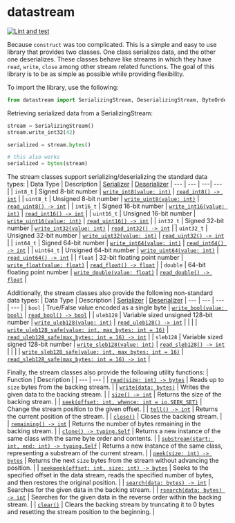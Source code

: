 # datastream
[![Lint and test](https://github.com/yntha/datastream/actions/workflows/python-app.yml/badge.svg)](https://github.com/yntha/datastream/actions/workflows/python-app.yml)

Because `construct` was too complicated. This is a simple and easy to use library that provides two classes. One class serializes data, and the other one deserializes. These classes behave like streams in which they have `read`, `write`, `close` among other stream related functions. The goal of this library is to be as simple as possible while providing flexibility.

To import the library, use the following:
```python
from datastream import SerializingStream, DeserializingStream, ByteOrder
```

Retrieving serialized data from a SerializingStream:
```python
stream = SerializingStream()
stream.write_int32(42)

serialized = stream.bytes()

# this also works
serialized = bytes(stream)
```

The stream classes support serializing/deserializing the standard data types:
| Data Type | Description | [Serializer](datastream/serializing.py#L8) | [Deserializer](datastream/deserializing.py#L8)
| --- | --- | ---| --- |
| `int8_t` | Signed 8-bit number | [`write_int8(value: int)`](datastream/serializing.py#L52) | [`read_int8() -> int`](datastream/deserializing.py#L41) |
| `uint8_t` | Unsigned 8-bit number | [`write_uint8(value: int)`](datastream/serializing.py#L55) | [`read_uint8() -> int`](datastream/deserializing.py#L44) |
| `int16_t` | Signed 16-bit number | [`write_int16(value: int)`](datastream/serializing.py#L46) | [`read_int16() -> int`](datastream/deserializing.py#L35) |
| `uint16_t` | Unsigned 16-bit number | [`write_uint16(value: int)`](datastream/serializing.py#L49) | [`read_uint16() -> int`](datastream/deserializing.py#L38) |
| `int32_t` | Signed 32-bit number | [`write_int32(value: int)`](datastream/serializing.py#L40) | [`read_int32() -> int`](datastream/deserializing.py#L29) |
| `uint32_t` | Unsigned 32-bit number | [`write_uint32(value: int)`](datastream/serializing.py#L43) | [`read_uint32() -> int`](datastream/deserializing.py#L32) |
| `int64_t` | Signed 64-bit number | [`write_int64(value: int)`](datastream/serializing.py#L34) | [`read_int64() -> int`](datastream/deserializing.py#L23) |
| `uint64_t` | Unsigned 64-bit number | [`write_uint64(value: int)`](datastream/serializing.py#L37) | [`read_uint64() -> int`](datastream/deserializing.py#L26) |
| `float` | 32-bit floating point number | [`write_float(value: float)`](datastream/serializing.py#L58) | [`read_float() -> float`](datastream/deserializing.py#L47) |
| `double` | 64-bit floating point number | [`write_double(value: float)`](datastream/serializing.py#L61) | [`read_double() -> float`](datastream/deserializing.py#L50) |

Additionally, the stream classes also provide the following non-standard data types:
| Data Type | Description | [Serializer](datastream/serializing.py#L8) | [Deserializer](datastream/deserializing.py#L8)
| --- | --- | ---| --- |
| `bool` | True/False value encoded as a single byte | [`write_bool(value: bool)`](datastream/serializing.py#L64) | [`read_bool() -> bool`](datastream/deserializing.py#L53) |
| `uleb128` | Variable sized unsigned 128-bit number | [`write_uleb128(value: int)`](datastream/serializing.py#L67) | [`read_uleb128() -> int`](datastream/deserializing.py#L56) |
| | | [`write_uleb128_safe(value: int, max_bytes: int = 16)`](datastream/serializing.py#L78) | [`read_uleb128_safe(max_bytes: int = 16) -> int`](datastream/deserializing.py#L68) |
| `sleb128` | Variable sized signed 128-bit number | [`write_sleb128(value: int)`](datastream/serializing.py#L99) | [`read_sleb128() -> int`](datastream/deserializing.py#L95) |
| | | [`write_sleb128_safe(value: int, max_bytes: int = 16)`](datastream/serializing.py#L110) | [`read_sleb128_safe(max_bytes: int = 16) -> int`](datastream/deserializing.py#L107) |

Finally, the stream classes also provide the following utility functions:
| Function | Description |
| --- | --- |
| [`read(size: int) -> bytes`](datastream/base.py#L64) | Reads up to `size` bytes from the backing stream. |
| [`write(data: bytes)`](datastream/base.py#L120) | Writes the given data to the backing stream. |
| [`size() -> int`](datastream/base.py#L76) | Returns the size of the backing stream. |
| [`seek(offset: int, whence: int = io.SEEK_SET)`](datastream/base.py#L94) | Change the stream position to the given offset. |
| [`tell() -> int`](datastream/base.py#L105) | Returns the current position of the stream. |
| [`close()`](datastream/base.py#L114) | Closes the backing stream. |
| [`remaining() -> int`](datastream/base.py#L85) | Returns the number of bytes remaining in the backing stream. |
| [`clone() -> typing.Self`](datastream/base.py#L129) | Returns a new instance of the same class with the same byte order and contents. |
| [`substream(start: int, end: int) -> typing.Self`](datastream/base.py#L140) | Returns a new instance of the same class, representing a substream of the current stream. |
| [`peek(size: int) -> bytes`](datastream/base.py#L157) | Returns the next `size` bytes from the stream without advancing the position. |
| [`seekpeek(offset: int, size: int) -> bytes`](datastream/base.py#L175) | Seeks to the specified offset in the data stream, reads the specified number of bytes, and then restores the original position. |
| [`search(data: bytes) -> int`](datastream/base.py#L196) | Searches for the given data in the backing stream. |
| [`rsearch(data: bytes) -> int`](datastream/base.py#L223) | Searches for the given data in the reverse order within the backing stream. |
| [`clear()`](datastream/base.py#L252) | Clears the backing stream by truncating it to 0 bytes and resetting the stream position to the beginning. |